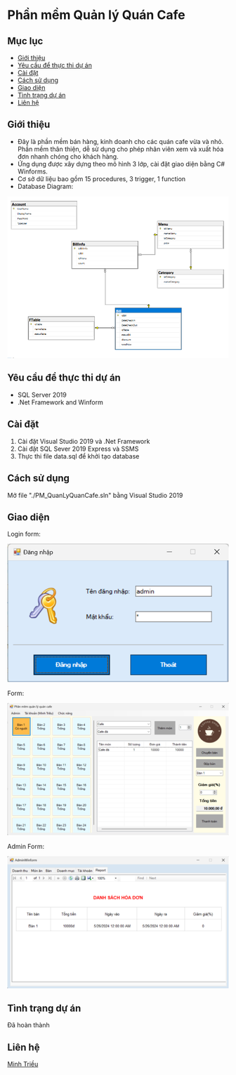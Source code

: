 # Phần mềm Quản lý Quán Cafe

## Mục lục
* [Giới thiệu](#giới-thiệu)
* [Yêu cầu để thực thi dự án](#yêu-cầu-để-thực-thi-dự-án)
* [Cài đặt](#cài-đặt)
* [Cách sử dụng](#cách-sử-dụng)
* [Giao diện](#giao-diện)
* [Tình trạng dự án](#tình-trạng-dự-án)
* [Liên hệ](#liên-hệ)

## Giới thiệu
* Đây là phần mềm bán hàng, kinh doanh cho các quán cafe vừa và nhỏ. Phần mềm thân thiện, dễ sử dụng cho phép nhân viên xem và xuất hóa đơn nhanh chóng cho khách hàng.
* Ứng dụng được xây dựng theo mô hình 3 lớp, cài đặt giao diện bằng C# Winforms.
* Cơ sở dữ liệu bao gồm 15 procedures, 3 trigger, 1 function
* Database Diagram:

![Database Diagram](./image/Diagram.png)

  
## Yêu cầu để thực thi dự án
- SQL Server 2019
- .Net Framework and Winform
  
## Cài đặt
1. Cài đặt Visual Studio 2019 và .Net Framework 
2. Cài đặt SQL Sever 2019 Express và SSMS
3. Thực thi file data.sql để khởi tạo database

## Cách sử dụng
Mở file "./PM_QuanLyQuanCafe.sln" bằng Visual Studio 2019

## Giao diện
Login form:

![Login form](./image/loginform.png)

Form:

![form](./image/form.png)

Admin Form:

![Admin form](./image/adminform.png)

## Tình trạng dự án
Đã hoàn thành

## Liên hệ
[Minh Triều](https://github.com/mt276)
